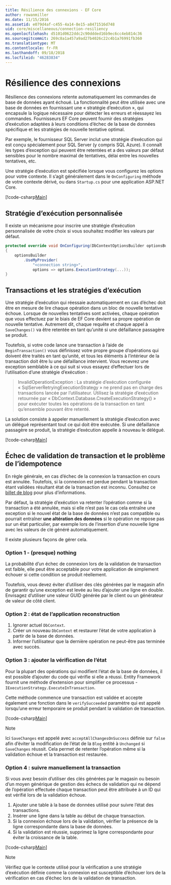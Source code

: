 ```yaml
---
title: Résilience des connexions - EF Core
author: rowanmiller
ms.date: 11/15/2016
ms.assetid: e079d4af-c455-4a14-8e15-a8471516d748
uid: core/miscellaneous/connection-resiliency
ms.openlocfilehash: d5101d0622ddc2c90ddded16b9ec6cc4eb814c36
ms.sourcegitcommit: 269c8a1a457a9ad27b4026c22c4b1a76991fb360
ms.translationtype: MT
ms.contentlocale: fr-FR
ms.lasthandoff: 09/18/2018
ms.locfileid: "46283834"
---
```

# <a name="connection-resiliency"></a>Résilience des connexions

Résilience des connexions retente automatiquement les commandes de base de données ayant échoué. La fonctionnalité peut être utilisée avec une base de données en fournissant une « stratégie d’exécution », qui encapsule la logique nécessaire pour détecter les erreurs et réessayez les commandes. Fournisseurs EF Core peuvent fournir des stratégies d’exécution adaptées à leurs conditions d’échec de la base de données spécifique et les stratégies de nouvelle tentative optimal.

Par exemple, le fournisseur SQL Server inclut une stratégie d’exécution qui est conçu spécialement pour SQL Server (y compris SQL Azure). Il connaît les types d’exception qui peuvent être retentées et a des valeurs par défaut sensibles pour le nombre maximal de tentatives, délai entre les nouvelles tentatives, etc.

Une stratégie d’exécution est spécifiée lorsque vous configurez les options pour votre contexte. Il s’agit généralement dans le `OnConfiguring` méthode de votre contexte dérivé, ou dans `Startup.cs` pour une application ASP.NET Core.

[!code-csharp[Main](../../../samples/core/Miscellaneous/ConnectionResiliency/Program.cs#OnConfiguring)]

## <a name="custom-execution-strategy"></a>Stratégie d’exécution personnalisée

Il existe un mécanisme pour inscrire une stratégie d’exécution personnalisée de votre choix si vous souhaitez modifier les valeurs par défaut.

``` csharp
protected override void OnConfiguring(DbContextOptionsBuilder optionsBuilder)
{
    optionsBuilder
        .UseMyProvider(
            "<connection string>",
            options => options.ExecutionStrategy(...));
}
```

## <a name="execution-strategies-and-transactions"></a>Transactions et les stratégies d’exécution

Une stratégie d’exécution qui réessaie automatiquement en cas d’échec doit être en mesure de lire chaque opération dans un bloc de nouvelle tentative échoue. Lorsque de nouvelles tentatives sont activées, chaque opération que vous effectuez par le biais de EF Core devient sa propre opération de nouvelle tentative. Autrement dit, chaque requête et chaque appel à `SaveChanges()` va être retentée en tant qu’unité si une défaillance passagère se produit.

Toutefois, si votre code lance une transaction à l’aide de `BeginTransaction()` vous définissez votre propre groupe d’opérations qui doivent être traités en tant qu’unité, et tous les éléments à l’intérieur de la transaction doit être lu une défaillance intervient. Vous recevrez une exception semblable à ce qui suit si vous essayez d’effectuer lors de l’utilisation d’une stratégie d’exécution :

> InvalidOperationException : La stratégie d’exécution configurée « SqlServerRetryingExecutionStrategy » ne prend pas en charge des transactions lancée par l’utilisateur. Utilisez la stratégie d’exécution retournée par « DbContext.Database.CreateExecutionStrategy() » pour exécuter toutes les opérations de la transaction en tant qu’ensemble pouvant être retenté.

La solution consiste à appeler manuellement la stratégie d’exécution avec un délégué représentant tout ce qui doit être exécutée. Si une défaillance passagère se produit, la stratégie d’exécution appelle à nouveau le délégué.

[!code-csharp[Main](../../../samples/core/Miscellaneous/ConnectionResiliency/Program.cs#ManualTransaction)]

## <a name="transaction-commit-failure-and-the-idempotency-issue"></a>Échec de validation de transaction et le problème de l’idempotence

En règle générale, en cas d’échec de la connexion la transaction en cours est annulée. Toutefois, si la connexion est perdue pendant la transaction étant validées résultant état de la transaction est inconnu. Consultez ce [billet de blog](https://blogs.msdn.com/b/adonet/archive/2013/03/11/sql-database-connectivity-and-the-idempotency-issue.aspx) pour plus d’informations.

Par défaut, la stratégie d’exécution va retenter l’opération comme si la transaction a été annulée, mais si elle n’est pas le cas cela entraîne une exception si le nouvel état de la base de données n’est pas compatible ou pourrait entraîner **une altération des données** si le opération ne repose pas sur un état particulier, par exemple lors de l’insertion d’une nouvelle ligne avec les valeurs de clé généré automatiquement.

Il existe plusieurs façons de gérer cela.

### <a name="option-1---do-almost-nothing"></a>Option 1 - (presque) nothing

La probabilité d’un échec de connexion lors de la validation de transaction est faible, elle peut être acceptable pour votre application de simplement échouer si cette condition se produit réellement.

Toutefois, vous devez éviter d’utiliser des clés générées par le magasin afin de garantir qu’une exception est levée au lieu d’ajouter une ligne en double. Envisagez d’utiliser une valeur GUID générée par le client ou un générateur de valeur de côté client.

### <a name="option-2---rebuild-application-state"></a>Option 2 : état de l’application reconstruction

1. Ignorer actuel `DbContext`.
2. Créer un nouveau `DbContext` et restaurer l’état de votre application à partir de la base de données.
3. Informer l’utilisateur que la dernière opération ne peut-être pas terminée avec succès.

### <a name="option-3---add-state-verification"></a>Option 3 : ajouter la vérification de l’état

Pour la plupart des opérations qui modifient l’état de la base de données, il est possible d’ajouter du code qui vérifie si elle a réussi. Entity Framework fournit une méthode d’extension pour simplifier ce processus - `IExecutionStrategy.ExecuteInTransaction`.

Cette méthode commence une transaction est validée et accepte également une fonction dans le `verifySucceeded` paramètre qui est appelé lorsqu’une erreur temporaire se produit pendant la validation de transaction.

[!code-csharp[Main](../../../samples/core/Miscellaneous/ConnectionResiliency/Program.cs#Verification)]

> [!NOTE]
> Ici `SaveChanges` est appelé avec `acceptAllChangesOnSuccess` définie sur `false` afin d’éviter la modification de l’état de la `Blog` entité à `Unchanged` si `SaveChanges` réussit. Cela permet de retenter l’opération même si la validation échoue et la transaction est restaurée.

### <a name="option-4---manually-track-the-transaction"></a>Option 4 : suivre manuellement la transaction

Si vous avez besoin d’utiliser des clés générées par le magasin ou besoin d’un moyen générique de gestion des échecs de validation qui ne dépend de l’opération effectuée chaque transaction peut être attribuée à un ID qui est vérifié lors de la validation échoue.

1. Ajouter une table à la base de données utilisé pour suivre l’état des transactions.
2. Insérer une ligne dans la table au début de chaque transaction.
3. Si la connexion échoue lors de la validation, vérifier la présence de la ligne correspondante dans la base de données.
4. Si la validation est réussie, supprimez la ligne correspondante pour éviter la croissance de la table.

[!code-csharp[Main](../../../samples/core/Miscellaneous/ConnectionResiliency/Program.cs#Tracking)]

> [!NOTE]
> Vérifiez que le contexte utilisé pour la vérification a une stratégie d’exécution définie comme la connexion est susceptible d’échouer lors de la vérification en cas d’échec lors de la validation de transaction.
